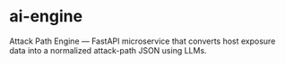 # ai-engine
Attack Path Engine — FastAPI microservice that converts host exposure data into a normalized attack-path JSON using LLMs.
